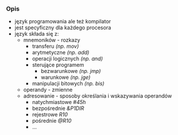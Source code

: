 ### Opis
- język programowania ale też kompilator
- jest specyficzny dla każdego procesora
- język składa się z:
	- mnemoników - rozkazy
		- transferu *(np. mov)*
		- arytmetyczne *(np. add)*
		- operacji logicznych *(np. and)*
		- sterujące programem
			- bezwarunkowe *(np. jmp)*
			- warunkowe *(np. jge)*
		- manipulacji bitowych *(np. bis)*
	- operandy - zmienne
	- adresowanie - sposoby określania i wskazywania operandów
		- natychmiastowe *\#45h*
		- bezpośrednie *&P1DIR*
		- rejestrowe *R10*
		- pośrednie *@R10*
		- ...
